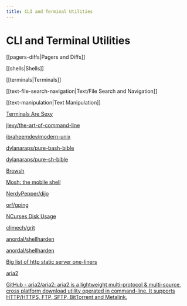 ```yaml
---
title: CLI and Terminal Utilities
---
```


# CLI and Terminal Utilities

[[pagers-diffs|Pagers and Diffs]]

[[shells|Shells]]

[[terminals|Terminals]]

[[text-file-search-navigation|Text/File Search and Navigation]]

[[text-manipulation|Text Manipulation]]

[Terminals Are Sexy](https://terminalsare.sexy/)

[jlevy/the-art-of-command-line](https://github.com/jlevy/the-art-of-command-line)

[ibraheemdev/modern-unix](https://github.com/ibraheemdev/modern-unix)

[dylanaraps/pure-bash-bible](https://github.com/dylanaraps/pure-bash-bible)

[dylanaraps/pure-sh-bible](https://github.com/dylanaraps/pure-sh-bible)

[Browsh](https://www.brow.sh/)

[Mosh: the mobile shell](https://mosh.org/)

[NerdyPepper/dijo](https://github.com/NerdyPepper/dijo)

[orf/gping](https://github.com/orf/gping)

[NCurses Disk Usage](https://dev.yorhel.nl/ncdu)

[climech/grit](https://github.com/climech/grit)

[anordal/shellharden](https://github.com/anordal/shellharden)

[anordal/shellharden](https://github.com/anordal/shellharden/blob/master/how_to_do_things_safely_in_bash.md)

[Big list of http static server one-liners](https://gist.github.com/willurd/5720255)

[aria2](https://aria2.github.io/)

[GitHub - aria2/aria2: aria2 is a lightweight multi-protocol & multi-source, cross platform download utility operated in command-line. It supports HTTP/HTTPS, FTP, SFTP, BitTorrent and Metalink.](https://github.com/aria2/aria2)
